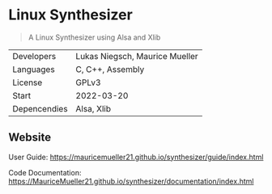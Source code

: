 # Linux Synthesizer

> A Linux Synthesizer using Alsa and Xlib

|              |                                |
| ------------ | ------------------------------ |
| Developers   | Lukas Niegsch, Maurice Mueller |
| Languages    | C, C++, Assembly               |
| License      | GPLv3                          |
| Start        | 2022-03-20                     |
| Depencendies | Alsa, Xlib                     |

## Website

User Guide: https://mauricemueller21.github.io/synthesizer/guide/index.html

Code Documentation: https://MauriceMueller21.github.io/synthesizer/documentation/index.html
